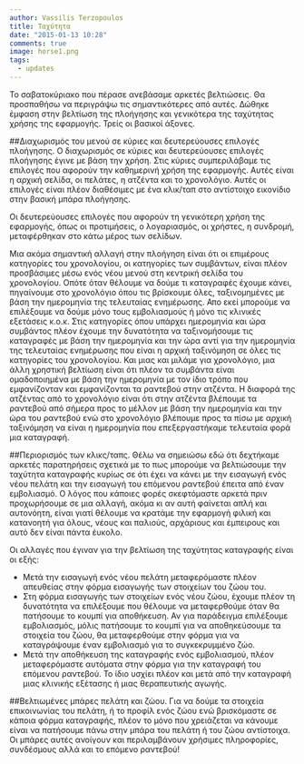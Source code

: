 ```yaml
---
author: Vassilis Terzopoulos
title: Ταχύτητα
date: "2015-01-13 10:28"
comments: true
image: horse1.png
tags:
  - updates
---
```


Το σαβατοκύριακο που πέρασε ανεβάσαμε αρκετές βελτιώσεις. Θα προσπαθήσω να περιγράψω τις σημαντικότερες από αυτές. Δώθηκε έμφαση στην βελτίωση της πλοήγησης και γενικότερα της ταχύτητας χρήσης της εφαρμογής. Τρείς οι βασικοί άξονες.

##Διαχωρισμός του μενού σε κύριες και δευτερεύουσες επιλογές πλοήγησης.
Ο διαχωρισμός σε κύριες και δευτερεύουσες επιλογές πλοήγησης έγινε με βάση την χρήση. Στις κύριες συμπεριλάβαμε τις επιλογές που αφορούν την καθημερινή χρήση της εφαρμογής. Αυτές είναι η αρχική σελίδα, οι πελάτες, η ατζέντα και το χρονολόγιο. Αυτές οι επιλογές είναι πλέον διαθέσιμες με ένα κλικ/ταπ στο αντίστοιχο εικονίδιο στην βασική μπάρα πλοήγησης.

Οι δευτερεύουσες επιλογές που αφορούν τη γενικότερη χρήση της εφαρμογής, όπως  οι προτιμήσεις, ο λογαριασμός, οι χρήστες, η συνδρομή, μεταφέρθηκαν στο κάτω μέρος των σελίδων.

Μια ακόμα σημαντική αλλαγή στην πλοήγηση είναι ότι οι επιμέρους κατηγορίες του χρονολογίου, οι κατηγορίες των συμβάντων, είναι πλέον προσβάσιμες μέσω ενός νέου μενού στη κεντρική σελίδα του χρονολογίου. Οπότε όταν θέλουμε να δούμε τι καταγραφές έχουμε κάνει, πηγαίνουμε στο χρονολόγιο όπου τις βρίσκουμε όλες, ταξινομημένες με βάση την ημερομηνία της τελευταίας ενημέρωσης. Απο εκεί μπορούμε να επιλέξουμε να δούμε μόνο τους εμβολιασμούς ή μόνο τις κλινικές εξετάσεις κ.ο.κ. Στις κατηγορίες όπου υπάρχει ημερομηνία και ώρα συμβάντος πλέον έχουμε την δυνατότητα να ταξινομήσουμε τις καταγραφές με βάση την ημερομηνία και την ώρα αντί για την ημερομηνία της τελευταίας ενημέρωσης που είναι η αρχική ταξινόμηση σε όλες τις κατηγορίες του χρονολογίου. Και μιας και μιλάμε για χρονολόγιο, μια άλλη χρηστική βελτίωση είναι ότι πλέον τα συμβάντα είναι ομαδοποιημένα με βάση την ημερομηνία με τον ίδιο τρόπο που εμφανίζονταν και εμφανίζονται τα ραντεβού στην ατζέντα. Η διαφορά της ατζέντας από το χρονολόγιο είναι ότι στην ατζέντα βλέπουμε τα ραντεβού από σήμερα προς το μέλλον με βάση την ημερομηνία και την ώρα του ραντεβού ενώ στο χρονολόγιο βλέπουμε προς τα πίσω με αρχική ταξινόμηση να είναι η ημερομηνία που επεξεργαστήκαμε τελευταία φορά μια καταγραφή.


##Περιορισμός των κλικς/ταπς.
Θέλω να σημειώσω εδώ ότι δεχτήκαμε αρκετές παρατηρήσεις σχετικά με το πως μπορούμε να βελτιώσουμε την ταχύτητα καταγραφής κυρίως σε ότι έχει να κάνει με την εισαγωγή ενός νέου πελάτη και την εισαγωγή του επόμενου ραντεβού έπειτα από έναν εμβολιασμό. Ο λόγος που κάποιες φορές σκεφτόμαστε αρκετά πριν προχωρήσουμε σε μια αλλαγή, ακόμα κι αν αυτή φαίνεται απλή και αυτονόητη, είναι γιατί θέλουμε να κρατάμε την εφαρμογή φιλική και κατανοητή για όλους, νέους και παλιούς, αρχάριους και έμπειρους και αυτό δεν είναι πάντα έυκολο.

Οι αλλαγές που έγιναν για την βελτίωση της ταχύτητας καταγραφής είναι οι εξής:

- Μετά την εισαγωγή ενός νέου πελάτη μεταφερόμαστε πλέον απευθείας στην φόρμα εισαγωγής των στοιχείων του ζώου του.
- Στη φόρμα εισαγωγής των στοιχείων ενός νέου ζώου, έχουμε πλέον τη δυνατότητα να επιλέξουμε που θέλουμε να μεταφερθούμε όταν θα πατήσουμε το κουμπί για αποθήκευση. Αν για παράδειγμα επιλέξουμε εμβολιασμός, μόλις πατήσουμε το κουμπί για να αποθηκεύσουμε τα στοιχεία του ζώου, θα μεταφερθούμε στην φόρμα για να καταγράψουμε έναν εμβολιασμό για το συγκεκρυμμένο ζώο.
- Μετά την αποθήκευση της καταγραφής ενός εμβολιασμού, πλέον μεταφερόμαστε αυτόματα στην φόρμα για την καταγραφή του επόμενου ραντεβού. Το ίδιο υσχίει πλέον και μετά από την καταγραφή μιας κλινικής εξέτασης ή μιας θεραπευτικής αγωγής.


##Βελτιωμένες μπάρες πελάτη και ζώου.
Για να δούμε τα στοιχεία επικοινωνίας του πελάτη, ή το προφίλ ενός ζώου ενώ βρισκόμαστε σε κάποια φόρμα καταγραφής, πλέον το μόνο που χρειάζεται να κάνουμε είναι να πατήσουμε πάνω στην μπάρα του πελάτη ή του ζώου αντίστοιχα. Οι μπάρες αυτές ανοίγουν και περιλαμβάνουν χρήσιμες πληροφορίες, συνδέσμους αλλά και το επόμενο ραντεβού!

